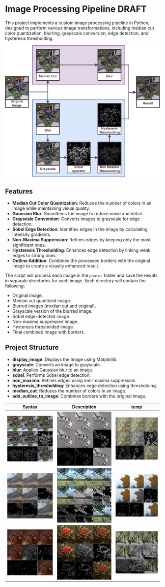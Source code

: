 
# Image Processing Pipeline DRAFT

This project implements a custom image processing pipeline in Python, designed to perform various image transformations, including median cut color quantization, blurring, grayscale conversion, edge detection, and hysteresis thresholding.

![](/assets/diagram.png)

## Features

- **Median Cut Color Quantization**: Reduces the number of colors in an image while maintaining visual quality.
- **Gaussian Blur**: Smoothens the image to reduce noise and detail.
- **Grayscale Conversion**: Converts images to grayscale for edge detection.
- **Sobel Edge Detection**: Identifies edges in the image by calculating intensity gradients.
- **Non-Maxima Suppression**: Refines edges by keeping only the most significant ones.
- **Hysteresis Thresholding**: Enhances edge detection by linking weak edges to strong ones.
- **Outline Addition**: Combines the processed borders with the original image to create a visually enhanced result.

The script will process each image in the `photos` folder and save the results in separate directories for each image. Each directory will contain the following:

   - Original image.
   - Median cut quantized image.
   - Blurred images (median cut and original).
   - Grayscale version of the blurred image.
   - Sobel edge-detected image.
   - Non-maxima suppressed image.
   - Hysteresis thresholded image.
   - Final combined image with borders.

## Project Structure

- **display_image**: Displays the image using Matplotlib.
- **grayscale**: Converts an image to grayscale.
- **blur**: Applies Gaussian blur to an image.
- **sobel**: Performs Sobel edge detection.
- **non_maxima**: Refines edges using non-maxima suppression.
- **hysteresis_thresholding**: Enhances edge detection using thresholding.
- **median_cut**: Reduces the number of colors in an image.
- **add_outline_to_image**: Combines borders with the original image.

| Syntax      | Description | temp |
| ----------- | ----------- | -----|
| ![](/assets/flowers.jpg) | ![](/assets/friends.jpg) | ![](/assets/green_see.jpg) |
| ![](/assets/home.jpg) | ![](/assets/lake.jpg) | ![](/assets/leaf.jpg) |
| ![](/assets/statue.jpg) | ![](/assets/toadstool.jpg) | ![](/assets/trees.jpg) |




